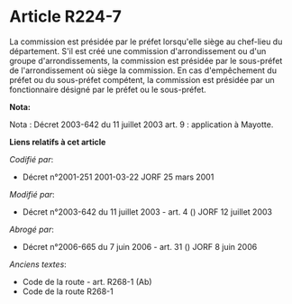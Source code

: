 # Article R224-7

La commission est présidée par le préfet lorsqu'elle siège au chef-lieu du département. S'il est créé une commission
d'arrondissement ou d'un groupe d'arrondissements, la commission est présidée par le sous-préfet de l'arrondissement où siège
la commission. En cas d'empêchement du préfet ou du sous-préfet compétent, la commission est présidée par un fonctionnaire
désigné par le préfet ou le sous-préfet.

**Nota:**

Nota : Décret 2003-642 du 11 juillet 2003 art. 9 : application à Mayotte.

**Liens relatifs à cet article**

_Codifié par_:

  - Décret n°2001-251 2001-03-22 JORF 25 mars 2001

_Modifié par_:

  - Décret n°2003-642 du 11 juillet 2003 - art. 4 () JORF 12 juillet 2003

_Abrogé par_:

  - Décret n°2006-665 du 7 juin 2006 - art. 31 () JORF 8 juin 2006

_Anciens textes_:

  - Code de la route - art. R268-1 (Ab)
  - Code de la route R268-1
